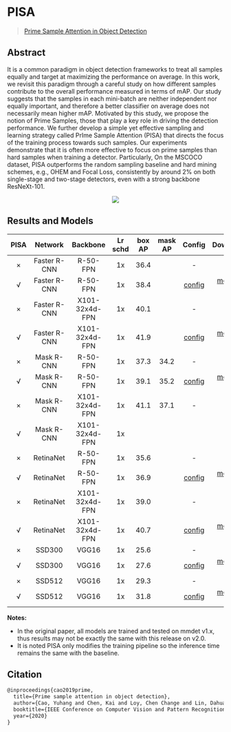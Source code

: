 # PISA

> [Prime Sample Attention in Object Detection](https://arxiv.org/abs/1904.04821)

<!-- [ALGORITHM] -->

## Abstract

It is a common paradigm in object detection frameworks to treat all samples equally and target at maximizing the performance on average. In this work, we revisit this paradigm through a careful study on how different samples contribute to the overall performance measured in terms of mAP. Our study suggests that the samples in each mini-batch are neither independent nor equally important, and therefore a better classifier on average does not necessarily mean higher mAP. Motivated by this study, we propose the notion of Prime Samples, those that play a key role in driving the detection performance. We further develop a simple yet effective sampling and learning strategy called PrIme Sample Attention (PISA) that directs the focus of the training process towards such samples. Our experiments demonstrate that it is often more effective to focus on prime samples than hard samples when training a detector. Particularly, On the MSCOCO dataset, PISA outperforms the random sampling baseline and hard mining schemes, e.g., OHEM and Focal Loss, consistently by around 2% on both single-stage and two-stage detectors, even with a strong backbone ResNeXt-101.

<div align=center>
<img src="https://user-images.githubusercontent.com/40661020/143970710-5cfd5960-fcf9-4e32-860a-acd46ce5d274.png"/>
</div>

## Results and Models

| PISA |   Network    |    Backbone    | Lr schd | box AP | mask AP |                                                         Config                                                          |                                                                                                                                                              Download                                                                                                                                                              |
| :--: | :----------: | :------------: | :-----: | :----: | :-----: | :---------------------------------------------------------------------------------------------------------------------: | :--------------------------------------------------------------------------------------------------------------------------------------------------------------------------------------------------------------------------------------------------------------------------------------------------------------------------------: |
|  ×   | Faster R-CNN |    R-50-FPN    |   1x    |  36.4  |         |                                                            -                                                            |                                                                                                                                                                                                                                                                                                                                    |
|  √   | Faster R-CNN |    R-50-FPN    |   1x    |  38.4  |         |    [config](https://github.com/open-mmlab/mmdetection/tree/master/configs/pisa/faster-rcnn_r50_fpn_pisa_1x_coco.py)     |               [model](https://download.openmmlab.com/mmdetection/v2.0/pisa/pisa_faster_rcnn_r50_fpn_1x_coco/pisa_faster_rcnn_r50_fpn_1x_coco-dea93523.pth) \| [log](https://download.openmmlab.com/mmdetection/v2.0/pisa/pisa_faster_rcnn_r50_fpn_1x_coco/pisa_faster_rcnn_r50_fpn_1x_coco_20200506_185619.log.json)               |
|  ×   | Faster R-CNN | X101-32x4d-FPN |   1x    |  40.1  |         |                                                            -                                                            |                                                                                                                                                                                                                                                                                                                                    |
|  √   | Faster R-CNN | X101-32x4d-FPN |   1x    |  41.9  |         | [config](https://github.com/open-mmlab/mmdetection/tree/master/configs/pisa/faster-rcnn_x101-32x4d_fpn_pisa_1x_coco.py) | [model](https://download.openmmlab.com/mmdetection/v2.0/pisa/pisa_faster_rcnn_x101_32x4d_fpn_1x_coco/pisa_faster_rcnn_x101_32x4d_fpn_1x_coco-e4accec4.pth) \| [log](https://download.openmmlab.com/mmdetection/v2.0/pisa/pisa_faster_rcnn_x101_32x4d_fpn_1x_coco/pisa_faster_rcnn_x101_32x4d_fpn_1x_coco_20200505_181503.log.json) |
|  ×   | Mask   R-CNN |    R-50-FPN    |   1x    |  37.3  |  34.2   |                                                            -                                                            |                                                                                                                                                                                                                                                                                                                                    |
|  √   | Mask   R-CNN |    R-50-FPN    |   1x    |  39.1  |  35.2   |     [config](https://github.com/open-mmlab/mmdetection/tree/master/configs/pisa/mask-rcnn_r50_fpn_pisa_1x_coco.py)      |                   [model](https://download.openmmlab.com/mmdetection/v2.0/pisa/pisa_mask_rcnn_r50_fpn_1x_coco/pisa_mask_rcnn_r50_fpn_1x_coco-dfcedba6.pth) \| [log](https://download.openmmlab.com/mmdetection/v2.0/pisa/pisa_mask_rcnn_r50_fpn_1x_coco/pisa_mask_rcnn_r50_fpn_1x_coco_20200508_150500.log.json)                   |
|  ×   | Mask   R-CNN | X101-32x4d-FPN |   1x    |  41.1  |  37.1   |                                                            -                                                            |                                                                                                                                                                                                                                                                                                                                    |
|  √   | Mask   R-CNN | X101-32x4d-FPN |   1x    |        |         |                                                                                                                         |                                                                                                                                                                                                                                                                                                                                    |
|  ×   |  RetinaNet   |    R-50-FPN    |   1x    |  35.6  |         |                                                            -                                                            |                                                                                                                                                                                                                                                                                                                                    |
|  √   |  RetinaNet   |    R-50-FPN    |   1x    |  36.9  |         |     [config](https://github.com/open-mmlab/mmdetection/tree/master/configs/pisa/retinanet-r50_fpn_pisa_1x_coco.py)      |                   [model](https://download.openmmlab.com/mmdetection/v2.0/pisa/pisa_retinanet_r50_fpn_1x_coco/pisa_retinanet_r50_fpn_1x_coco-76409952.pth) \| [log](https://download.openmmlab.com/mmdetection/v2.0/pisa/pisa_retinanet_r50_fpn_1x_coco/pisa_retinanet_r50_fpn_1x_coco_20200504_014311.log.json)                   |
|  ×   |  RetinaNet   | X101-32x4d-FPN |   1x    |  39.0  |         |                                                            -                                                            |                                                                                                                                                                                                                                                                                                                                    |
|  √   |  RetinaNet   | X101-32x4d-FPN |   1x    |  40.7  |         |  [config](https://github.com/open-mmlab/mmdetection/tree/master/configs/pisa/retinanet_x101-32x4d_fpn_pisa_1x_coco.py)  |     [model](https://download.openmmlab.com/mmdetection/v2.0/pisa/pisa_retinanet_x101_32x4d_fpn_1x_coco/pisa_retinanet_x101_32x4d_fpn_1x_coco-a0c13c73.pth) \| [log](https://download.openmmlab.com/mmdetection/v2.0/pisa/pisa_retinanet_x101_32x4d_fpn_1x_coco/pisa_retinanet_x101_32x4d_fpn_1x_coco_20200505_001404.log.json)     |
|  ×   |    SSD300    |     VGG16      |   1x    |  25.6  |         |                                                            -                                                            |                                                                                                                                                                                                                                                                                                                                    |
|  √   |    SSD300    |     VGG16      |   1x    |  27.6  |         |            [config](https://github.com/open-mmlab/mmdetection/tree/master/configs/pisa/ssd300_pisa_coco.py)             |                                               [model](https://download.openmmlab.com/mmdetection/v2.0/pisa/pisa_ssd300_coco/pisa_ssd300_coco-710e3ac9.pth) \| [log](https://download.openmmlab.com/mmdetection/v2.0/pisa/pisa_ssd300_coco/pisa_ssd300_coco_20200504_144325.log.json)                                               |
|  ×   |    SSD512    |     VGG16      |   1x    |  29.3  |         |                                                            -                                                            |                                                                                                                                                                                                                                                                                                                                    |
|  √   |    SSD512    |     VGG16      |   1x    |  31.8  |         |            [config](https://github.com/open-mmlab/mmdetection/tree/master/configs/pisa/ssd512_pisa_coco.py)             |                                               [model](https://download.openmmlab.com/mmdetection/v2.0/pisa/pisa_ssd512_coco/pisa_ssd512_coco-247addee.pth) \| [log](https://download.openmmlab.com/mmdetection/v2.0/pisa/pisa_ssd512_coco/pisa_ssd512_coco_20200508_131030.log.json)                                               |

**Notes:**

- In the original paper, all models are trained and tested on mmdet v1.x, thus results may not be exactly the same with this release on v2.0.
- It is noted PISA only modifies the training pipeline so the inference time remains the same with the baseline.

## Citation

```latex
@inproceedings{cao2019prime,
  title={Prime sample attention in object detection},
  author={Cao, Yuhang and Chen, Kai and Loy, Chen Change and Lin, Dahua},
  booktitle={IEEE Conference on Computer Vision and Pattern Recognition},
  year={2020}
}
```

